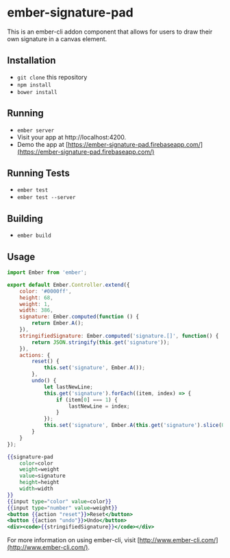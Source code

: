 # ember-signature-pad

This is an ember-cli addon component that allows for users to draw their own signature in a canvas element.

## Installation

* `git clone` this repository
* `npm install`
* `bower install`

## Running

* `ember server`
* Visit your app at http://localhost:4200.
* Demo the app at [https://ember-signature-pad.firebaseapp.com/](https://ember-signature-pad.firebaseapp.com/)

## Running Tests

* `ember test`
* `ember test --server`

## Building

* `ember build`

## Usage

```javascript
import Ember from 'ember';

export default Ember.Controller.extend({
    color: '#0000ff',
    height: 68,
    weight: 1,
    width: 386,
    signature: Ember.computed(function () {
        return Ember.A();
    }),
    stringifiedSignature: Ember.computed('signature.[]', function() {
        return JSON.stringify(this.get('signature'));
    }),
    actions: {
        reset() {
            this.set('signature', Ember.A());
        },
        undo() {
            let lastNewLine;
            this.get('signature').forEach((item, index) => {
                if (item[0] === 1) {
                    lastNewLine = index;
                }
            });
            this.set('signature', Ember.A(this.get('signature').slice(0, lastNewLine)));
        }
    }
});

```

```handlebars
{{signature-pad
    color=color
    weight=weight
    value=signature
    height=height
    width=width
}}
{{input type="color" value=color}}
{{input type="number" value=weight}}
<button {{action "reset"}}>Reset</button>
<button {{action "undo"}}>Undo</button>
<div><code>{{stringifiedSignature}}</code></div>
```

For more information on using ember-cli, visit [http://www.ember-cli.com/](http://www.ember-cli.com/).
